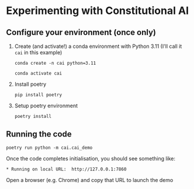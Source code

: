 # Experimenting with Constitutional AI

## Configure your environment (once only)
1. Create (and activate!) a conda environment with Python 3.11 (I'll call it `cai` in this example)

    `conda create -n cai python=3.11`

    `conda activate cai`

2. Install poetry

    `pip install poetry`

3. Setup poetry environment

    `poetry install`

## Running the code

`poetry run python -m cai.cai_demo`

Once the code completes initialisation, you should see something like: 

`* Running on local URL:  http://127.0.0.1:7860`

Open a browser (e.g. Chrome) and copy that URL to launch the demo